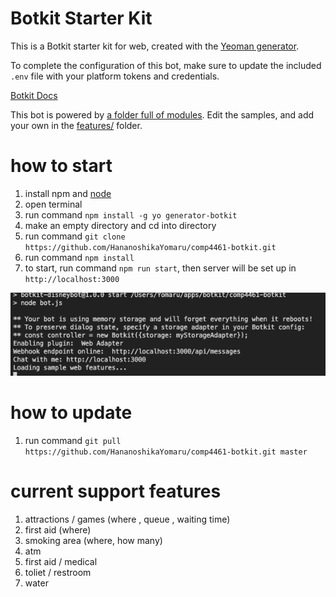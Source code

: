 # Botkit Starter Kit

This is a Botkit starter kit for web, created with the [Yeoman generator](https://github.com/howdyai/botkit/tree/master/packages/generator-botkit#readme).

To complete the configuration of this bot, make sure to update the included `.env` file with your platform tokens and credentials.

[Botkit Docs](https://botkit.ai/docs/v4)

This bot is powered by [a folder full of modules](https://botkit.ai/docs/v4/core.html#organize-your-bot-code). 
Edit the samples, and add your own in the [features/](features/) folder.

# how to start 

1. install npm and [node](https://nodejs.org/en/)
2. open terminal 
3. run command `npm install -g yo generator-botkit`
4. make an empty directory and cd into directory 
5. run command `git clone https://github.com/HananoshikaYomaru/comp4461-botkit.git`
6. run command `npm install`
7. to start, run command `npm run start`, then server will be set up in `http://localhost:3000`

![response](img/response.png)


# how to update 
1. run command `git pull https://github.com/HananoshikaYomaru/comp4461-botkit.git master`

# current support features 
1. attractions / games (where , queue , waiting time)
2. first aid (where)
3. smoking area (where, how many)
4. atm 
5. first aid / medical  
6. toliet / restroom 
7. water 